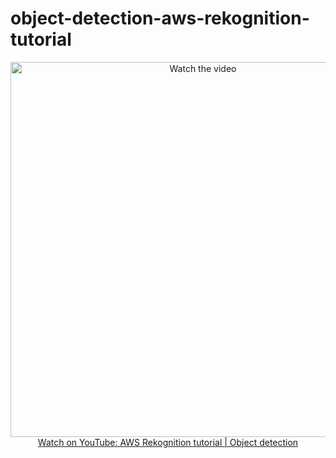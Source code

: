 #  object-detection-aws-rekognition-tutorial

<p align="center">
<a href="https://www.youtube.com/watch?v=C9H_v44670s">
    <img width="600" src="https://utils-computervisiondeveloper.s3.amazonaws.com/thumbnails/with_play_button/aws_reko_zebra.jpg" alt="Watch the video">
    </br>Watch on YouTube: AWS Rekognition tutorial | Object detection
</a>
</p>

